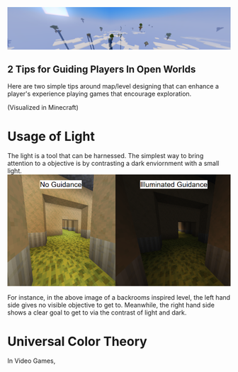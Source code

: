 <p align="center">
  <img src="BackgroundImage1919x364.png" alt="Banner" width="1919">
</p>
<h2> 2 Tips for Guiding Players In Open Worlds </h2>
<p> Here are two simple tips around map/level designing that can enhance a player's experience playing games that encourage exploration. </p>
<p> (Visualized in Minecraft) </p>

<h1> Usage of Light </h1>
The light is a tool that can be harnessed. The simplest way to bring attention to a objective is by contrasting a dark enviornment with a small light.
  <img src="Lighting840x749">

For instance, in the above image of a backrooms inspired level, the left hand side gives no visible objective to get to. 
Meanwhile, the right hand side shows a clear goal to get to via the contrast of light and dark.

<h1> Universal Color Theory </h1>
<p> In Video Games, </p>
